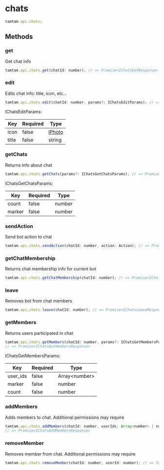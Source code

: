 # chats

```js
tamtam.api.chats;
```

## Methods

### get

Get chat info

```js
tamtam.api.chats.get(chatId: number); // => Promise<IChatsGetResponse>
```

### edit

Edits chat info: title, icon, etc...

```js
tamtam.api.chats.edit(chatId: number, params?: IChatsEditParams); // => Promise<IChatsEditResponse>
```

IChatsEditParams:

| Key   | Required | Type                            |
| ----- | -------- | ------------------------------- |
| icon  | false    | [IPhoto](interfaces.md/#IPhoto) |
| title | false    | string                          |

### getChats

Returns info about chat

```js
tamtam.api.chats.getChats(params?: IChatsGetChatsParams); // => Promise<IChatsGetChatsResponse>
```

IChatsGetChatsParams:

| Key    | Required | Type   |
| ------ | -------- | ------ |
| count  | false    | number |
| marker | false    | number |

### sendAction

Send bot action to chat

```js
tamtam.api.chats.sendAction(chatId: number, action: Action); // => Promise<IChatsSendActionResponse>
```

### getChatMembership

Returns chat membership info for current bot

```js
tamtam.api.chats.getChatMembership(chatId: number); // => Promise<IChatsGetChatMembershipResponse>
```

### leave

Removes bot from chat members

```js
tamtam.api.chats.leave(chatId: number); // => Promise<IChatsLeaveResponse>
```

### getMembers

Returns users participated in chat

```js
tamtam.api.chats.getMembers(chatId: number, params?: IChatsGetMembersParams);
// => Promise<IChatsGetMembersResponse>
```

IChatsGetMembersParams:

| Key      | Required | Type           |
| -------- | -------- | -------------- |
| user_ids | false    | Array\<number> |
| marker   | false    | number         |
| count    | false    | number         |

### addMembers

Adds members to chat. Additional permissions may require

```js
tamtam.api.chats.addMembers(chatId: number, userIds: Array<number> | number);
// => Promise<IChatsAddMembersResponse>
```

### removeMember

Removes member from chat. Additional permissions may require

```js
tamtam.api.chats.removeMember(chatId: number, userId: number); // => IChatsRemoveMemberResponse
```
